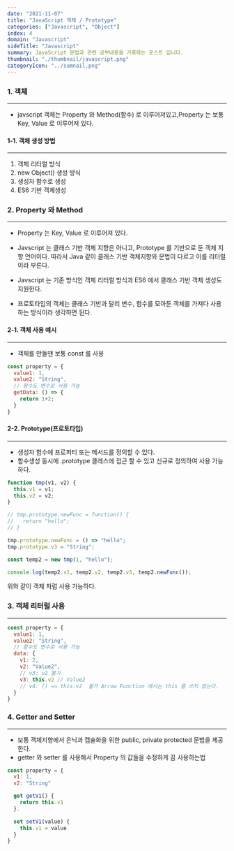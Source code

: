 ```yaml
---
date: "2021-11-07"
title: "JavaScript 객체 / Prototype"
categories: ["Javascript", "Object"]
index: 4
domain: "Javascript"
sideTitle: "Javascript"
summary: JavaScript 문법과 관련 공부내용을 기록하는 포스트 입니다.
thumbnail: "./thumbnail/javascript.png"
categoryIcon: "../sumnail.png"
---
```


### 1. 객체
***
* javscript 객체는 Property 와 Method(함수) 로 이루어져있고,Property 는 보통 Key, Value 로 이루어져 있다.

#### 1-1. 객체 생성 방법
***

1. 객체 리터럴 방식
2. new Object() 생성 방식
3. 생성자 함수로 생성
4. ES6 기반 객체생성

### 2. Property 와 Method
***

* Property 는 Key, Value 로 이루어져 있다.
* Javscript 는 클래스 기반 객체 지향은 아니고, Prototype 를 기반으로 둔 객체 지향 언어이다. 따라서 Java 같이 클래스 기반 객체지향와 문법이 다르고 이를 리터럴이라 부른다.
* Javscript 는 기존 방식인 객체 리터럴 방식과 ES6 에서 클래스 기반 객체 생성도 지원한다.

* 프로토타입의 객체는 클래스 기반과 달리 변수, 함수를 모아둔 객체를 가져다 사용하는 방식이라 생각하면 된다.


#### 2-1. 객체 사용 예시
***

* 객체를 만들땐 보통 const 를 사용

```js
const property = {
  value1: 1,
  value2: "String",
  // 함수도 변수로 사용 가능
  getData: () => {
    return 1+2;
  }
}
```
#### 2-2. Prototype(프로토타입)
***

* 생성자 함수에 프로퍼티 또는 메서드를 정의할 수 있다.
* 함수생성 동시에 .prototype 클레스에 접근 할 수 있고 신규로 정의하여 사용 가능하다.

```js
function tmp(v1, v2) {
  this.v1 = v1;
  this.v2 = v2;
}

// tmp.prototype.newFunc = function() {
//   return "hello";
// }

tmp.prototype.newFunc = () => "hello";
tmp.prototype.v3 = "String";

const temp2 = new tmp(1, "hello");

console.log(temp2.v1, temp2.v2, temp2.v3, temp2.newFunc());
```

위와 같이 객체 처럼 사용 가능하다.

### 3. 객체 리터럴 사용
***

```js
const property = {
  value1: 1,
  value2: "String",
  // 함수도 변수로 사용 가능
  data: {
    v1: 2,
    v2: "Value2",
    // v3: v2 불가
    v3: this.v2 // Value2
    // v4: () => this.v2  불가 Arrow Function 에서는 this 를 쓰지 않는다.
  }
}
```
### 4. Getter and Setter
***

* 보통 객체지향에서 은닉과 캡슐화을 위한 public, private protected 문법을 제공한다.
* getter 와 setter 를 사용해서 Property 의 값들을 수정하게 끔 사용하는법

```js
const property = {
  v1: 1,
  v2: "String"

  get getV1() {
    return this.v1
  }.

  set setV1(value) {
    this.v1 = value
  }
}

```








